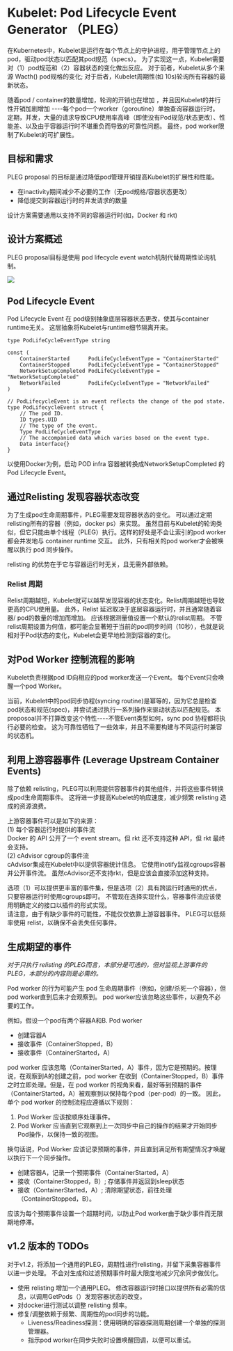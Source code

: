 # Kubelet: Pod Lifecycle Event Generator （PLEG）  
在Kubernetes中，Kubelet是运行在每个节点上的守护进程，用于管理节点上的pod，驱动pod状态以匹配其pod规范（specs）。 为了实现这一点，Kubelet需要对（1）pod规范和（2）容器状态的变化做出反应。 对于前者，Kubelet从多个来源 Wacth() pod规格的变化; 对于后者，Kubelet周期性(如 10s)轮询所有容器的最新状态。  
  
随着pod / container的数量增加，轮询的开销也在增加 ，并且因Kubelet的并行性开销加剧增加 ----每个pod一个worker（goroutine）单独查询容器运行时。 定期，并发，大量的请求导致CPU使用率高峰（即使没有Pod规范/状态更改）、性能差、以及由于容器运行时不堪重负而导致的可靠性问题。 最终，pod worker限制了Kubelet的可扩展性。  
  
## 目标和需求  
PLEG proposal 的目标是通过降低pod管理开销提高Kubelet的扩展性和性能。  

 * 在inactivity期间减少不必要的工作（无pod规格/容器状态更改）
 * 降低提交到容器运行时的并发请求的数量  
 
 设计方案需要通用以支持不同的容器运行时(如，Docker 和 rkt)  
 
## 设计方案概述
PLEG proposal目标是使用 pod  lifecycle event watch机制代替周期性论询机制。  
  
  ![](/home/wong/桌面/github_picture/pleg.png)   
    
## Pod Lifecycle Event
 Pod Lifecycle Event 在 pod级别抽象底层容器状态更改，使其与container runtime无关。 这层抽象将Kubelet与runtime细节隔离开来。  
   
	type PodLifeCycleEventType string

	const (
		ContainerStarted      PodLifeCycleEventType = "ContainerStarted"
		ContainerStopped      PodLifeCycleEventType = "ContainerStopped"	
		NetworkSetupCompleted PodLifeCycleEventType = "NetworkSetupCompleted"
		NetworkFailed         PodLifeCycleEventType = "NetworkFailed"
	)

	// PodLifecycleEvent is an event reflects the change of the pod state.
	type PodLifecycleEvent struct {
		// The pod ID.
		ID types.UID
		// The type of the event.
		Type PodLifeCycleEventType
		// The accompanied data which varies based on the event type.
		Data interface{}
	}
  
以使用Docker为例，启动 POD infra 容器被转换成NetworkSetupCompleted 的 Pod Lifecycle Event。  

## 通过Relisting 发现容器状态改变
为了生成pod生命周期事件，PLEG需要发现容器状态的变化。 可以通过定期 relisting所有的容器（例如，docker ps）来实现。 虽然目前与Kubelet的轮询类似，但它只能由单个线程（PLEG）执行。这样的好处是不会让索引的pod  worker 都会并发地与 container runtime 交互。 此外，只有相关的pod worker才会被唤醒以执行 pod 同步操作。  

relisting 的优势在于它与容器运行时无关，且无需外部依赖。

### Relist 周期
Relist周期越短，Kubelet就可以越早发现容器的状态变化。Relist周期越短也导致更高的CPU使用量。 此外，Relist 延迟取决于底层容器运行时，并且通常随着容器/ pod的数量的增加而增加。 应该根据测量值设置一个默认的relist周期。 不管relist周期设置为何值，都可能会显著短于当前的pod同步时间（10秒），也就是说相对于Pod状态的变化，Kubelet会更早地检测到容器的变化。  

## 对Pod Worker 控制流程的影响
Kubelet负责根据pod ID向相应的pod worker发送一个Event。 每个Event只会唤醒一个pod Worker。  

当前，Kubelet中的pod同步协程(syncing routine)是幂等的，因为它总是检查pod状态和规范(spec)，并尝试通过执行一系列操作来驱动状态以匹配规范。 本proposoal并不打算改变这个特性----不管Event类型如何，sync pod 协程都将执行必要的检查。 这为可靠性牺牲了一些效率，并且不需要构建与不同运行时兼容的状态机。  

## 利用上游容器事件 (Leverage Upstream Container Events)
除了依赖 relisting，PLEG可以利用提供容器事件的其他组件，并将这些事件转换成pod生命周期事件。 这将进一步提高Kubelet的响应速度，减少频繁 relisting 造成的资源浪费。  

上游容器事件可以是如下的来源：  
(1) 每个容器运行时提供的事件流  
Docker 的 API 公开了一个 event stream。但 rkt 还不支持这种 API，但 rkt 最终会支持。  
(2) cAdvisor cgroup的事件流  
cAdvisor集成在Kubelet中以提供容器统计信息。 它使用inotify监视cgroups容器并公开事件流。 虽然cAdvisor还不支持rkt，但是应该会直接添加这种支持。  

选项（1）可以提供更丰富的事件集，但是选项（2）具有跨运行时通用的优点，只要容器运行时使用cgroups即可。 不管现在选择实现什么，容器事件流应该使用明确定义的接口以插件的形式实现。  
请注意，由于有缺少事件的可能性，不能仅仅依靠上游容器事件。 PLEG可以低频率使用 relist，以确保不会丢失任何事件。

## 生成期望的事件
*对于只执行 relisting 的PLEG而言，本部分是可选的，但对监视上游事件的PLEG，本部分的内容则是必需的。*  

Pod worker 的行为可能产生 pod 生命周期事件（例如，创建/杀死一个容器），但 pod worker直到后来才会观察到。 pod worker应该忽略这些事件，以避免不必要的工作。  

例如，假设一个pod有两个容器A和B. Pod  worker

* 创建容器A
* 接收事件（ContainerStopped，B）
* 接收事件（ContainerStarted，A）

pod worker 应该忽略（ContainerStarted，A）事件，因为它是预期的。按理说，在观察到A的创建之前，pod worker 在收到（ContainerStopped，B）事件之时立即处理。但是，在 pod worker 的视角来看，最好等到预期的事件（ContainerStarted，A）被观察到以保持每个pod（per-pod）的一致。 因此，单个 pod worker 的控制流程应遵循以下规则：  
  
1. Pod Worker 应该按顺序处理事件。  
2. Pod Worker 应当直到它观察到上一次同步中自己的操作的结果才开始同步Pod操作，以保持一致的视图。

换句话说，Pod Worker 应该记录预期的事件，并且直到满足所有期望情况才唤醒以执行下一个同步操作。  

* 创建容器A，记录一个预期事件（ContainerStarted，A）
* 接收（ContainerStopped，B）; 存储事件并返回到sleep状态
* 接收（ContainerStarted，A）; 清除期望状态，前往处理（ContainerStopped，B）。

应该为每个预期事件设置一个超期时间，以防止Pod worker由于缺少事件而无限期地停滞。  

## v1.2 版本的 TODOs
对于v1.2，将添加一个通用的PLEG，周期性进行relisting，并留下采集容器事件以进一步处理。 不会对生成和过滤预期事件时最大限度地减少冗余同步做优化。  

* 使用 relisting 增加一个通用PLEG。 修改容器运行时接口以提供所有必需的信息，以调用GetPods（）发现容器状态的改变。  
* 对docker进行测试以调整 relisting 频率。
* 修复/调整依赖于频繁、周期性的pod同步的功能。
    * Liveness/Readiness探测：使用明确的容器探测周期创建一个单独的探测管理器。
    * 指示pod worker在同步失败时设置唤醒回调，以便可以重试。


